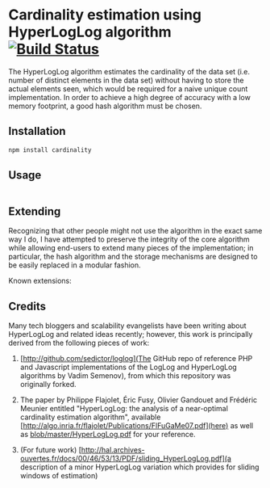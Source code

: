 # Cardinality estimation using HyperLogLog algorithm [![Build Status](https://travis-ci.org/mattbornski/cardinality.png)](http://travis-ci.org/mattbornski/cardinality)

The HyperLogLog algorithm estimates the cardinality of the data set (i.e. number of distinct elements in the data set) without having to store the actual elements seen, which would be required for a naive unique count implementation.  In order to achieve a high degree of accuracy with a low memory footprint, a good hash algorithm must be chosen.

## Installation
```bash
npm install cardinality
```

## Usage
```javascript

```

## Extending

Recognizing that other people might not use the algorithm in the exact same way I do, I have attempted to preserve the integrity of the core algorithm while allowing end-users to extend many pieces of the implementation; in particular, the hash algorithm and the storage mechanisms are designed to be easily replaced in a modular fashion.

Known extensions:


## Credits

Many tech bloggers and scalability evangelists have been writing about HyperLogLog and related ideas recently; however, this work is principally derived from the following pieces of work:

1. [http://github.com/sedictor/loglog](The GitHub repo of reference PHP and Javascript implementations of the LogLog and HyperLogLog algorithms by Vadim Semenov), from which this repository was originally forked.

2. The paper by Philippe Flajolet, Éric Fusy, Olivier Gandouet and Frédéric Meunier entitled "HyperLogLog: the analysis of a near-optimal cardinality estimation algorithm", available [http://algo.inria.fr/flajolet/Publications/FlFuGaMe07.pdf](here) as well as [blob/master/HyperLogLog.pdf](here) for your reference.

3. (For future work) [http://hal.archives-ouvertes.fr/docs/00/46/53/13/PDF/sliding_HyperLogLog.pdf](a description of a minor HyperLogLog variation which provides for sliding windows of estimation)
